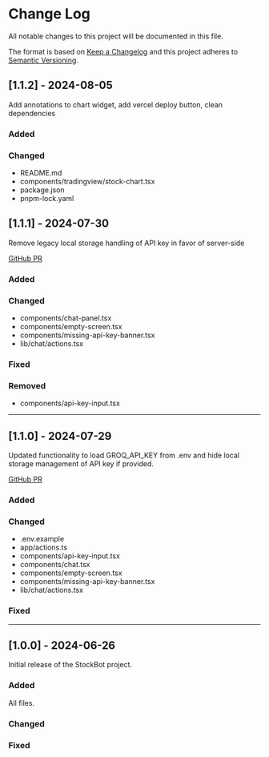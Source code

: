 # Change Log
All notable changes to this project will be documented in this file.
 
The format is based on [Keep a Changelog](http://keepachangelog.com/)
and this project adheres to [Semantic Versioning](http://semver.org/).

 ## [1.1.2] - 2024-08-05
  
Add annotations to chart widget, add vercel deploy button, clean dependencies 

### Added

### Changed

- README.md
- components/tradingview/stock-chart.tsx
- package.json
- pnpm-lock.yaml


 ## [1.1.1] - 2024-07-30
  
Remove legacy local storage handling of API key in favor of server-side

[GitHub PR](https://github.com/bklieger-groq/stockbot-on-groq/pull/17)

### Added

### Changed

- components/chat-panel.tsx
- components/empty-screen.tsx
- components/missing-api-key-banner.tsx
- lib/chat/actions.tsx

### Fixed

### Removed

- components/api-key-input.tsx

---

## [1.1.0] - 2024-07-29
  
Updated functionality to load GROQ_API_KEY from .env and hide local storage management of API key if provided.

[GitHub PR](https://github.com/bklieger-groq/stockbot-on-groq/pull/15)

### Added

### Changed

- .env.example
- app/actions.ts
- components/api-key-input.tsx
- components/chat.tsx
- components/empty-screen.tsx
- components/missing-api-key-banner.tsx
- lib/chat/actions.tsx

### Fixed

---

## [1.0.0] - 2024-06-26
  
Initial release of the StockBot project.

### Added
 
All files.

### Changed

### Fixed
 

